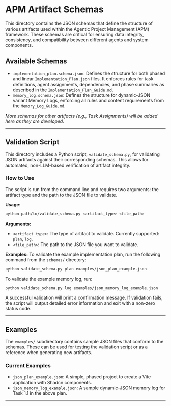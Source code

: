 # APM Artifact Schemas

This directory contains the JSON schemas that define the structure of various artifacts used within the Agentic Project Management (APM) framework. These schemas are critical for ensuring data integrity, consistency, and compatibility between different agents and system components.

## Available Schemas

- `implementation_plan.schema.json`: Defines the structure for both phased and linear `Implementation_Plan.json` files. It enforces rules for task definitions, agent assignments, dependencies, and phase summaries as described in the `Implementation_Plan_Guide.md`.
- `memory_log.schema.json`: Defines the structure for dynamic-JSON variant Memory Logs, enforcing all rules and content requirements from the `Memory_Log_Guide.md`.

*More schemas for other artifacts (e.g., Task Assignments) will be added here as they are developed.*

---

## Validation Script

This directory includes a Python script, `validate_schema.py`, for validating JSON artifacts against their corresponding schemas. This allows for automated, non-LLM-based verification of artifact integrity.

### How to Use

The script is run from the command line and requires two arguments: the artifact type and the path to the JSON file to validate.

**Usage:**
```bash
python path/to/validate_schema.py <artifact_type> <file_path>
```

**Arguments:**
- `<artifact_type>`: The type of artifact to validate. Currently supported: `plan`, `log`.
- `<file_path>`: The path to the JSON file you want to validate.

**Examples:**
To validate the example implementation plan, run the following command from the `schemas/` directory:
```bash
python validate_schema.py plan examples/json_plan_example.json
```
To validate the example memory log, run:
```bash
python validate_schema.py log examples/json_memory_log_example.json
```
A successful validation will print a confirmation message. If validation fails, the script will output detailed error information and exit with a non-zero status code.

---

## Examples

The `examples/` subdirectory contains sample JSON files that conform to the schemas. These can be used for testing the validation script or as a reference when generating new artifacts.

### Current Examples

- `json_plan_example.json`: A simple, phased project to create a Vite application with Shadcn components.
- `json_memory_log_example.json`: A sample dynamic-JSON memory log for Task 1.1 in the above plan.

---
